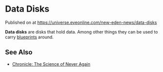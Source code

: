 # Data Disks
Published on  at https://universe.eveonline.com/new-eden-news/data-disks

**Data disks** are disks that hold data. Among other things they can be used to carry [blueprints](2jdWyizy6WC4rfbjC7px6T) around.

See Also
--------
-   [Chronicle: The Science of Never Again](7uZesSU4nnUVd67iM6bUAw)
